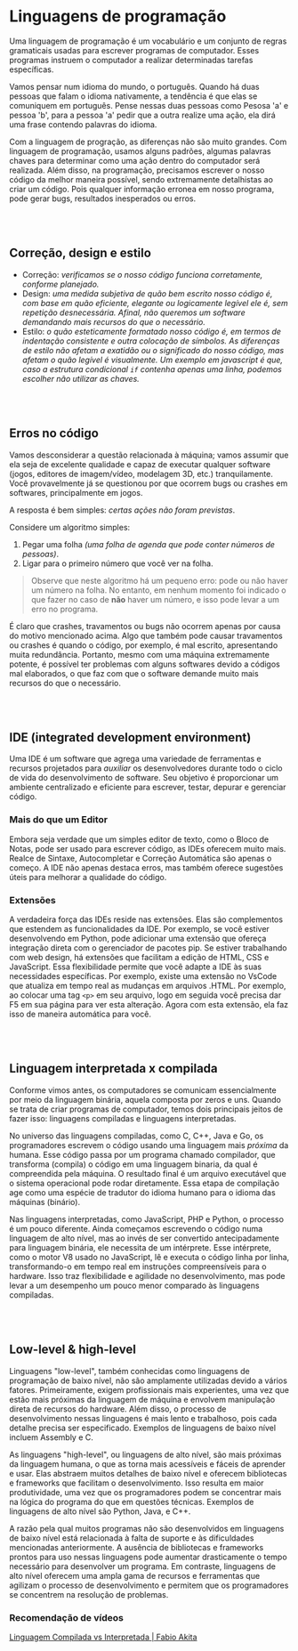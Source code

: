 # Linguagens de programação 
Uma linguagem de programação é um vocabulário e um conjunto de regras gramaticais usadas para escrever programas de computador. Esses programas instruem o computador a realizar determinadas tarefas específicas.

Vamos pensar num idioma do mundo, o português. Quando há duas pessoas que falam o idioma nativamente, a tendência é que elas se comuniquem em português. Pense nessas duas pessoas como Pesosa 'a' e pessoa 'b', para a pessoa 'a' pedir que a outra realize uma ação, ela dirá uma frase contendo palavras do idioma. 

Com a linguagem de progração, as diferenças não são muito grandes. Com linguagem de programação, usamos alguns padrões, algumas palavras chaves para determinar como uma ação dentro do computador será realizada. Além disso, na programação, precisamos escrever o nosso código da melhor maneira possível, sendo extremamente detalhistas ao criar um código. Pois qualquer informação erronea em nosso programa, pode gerar bugs, resultados inesperados ou erros. 

</br>
</br>

## Correção, design e estilo
+ Correção: _verificamos se o nosso código funciona corretamente, conforme planejado._
+ Design: _uma medida subjetiva de quão bem escrito nosso código é, com base em quão eficiente, elegante ou logicamente legível ele é, sem repetição desnecessária. Afinal, não queremos um software demandando mais recursos do que o necessário._
+ Estilo: _o quão esteticamente formatado nosso código é, em termos de indentação consistente e outra colocação de símbolos. As diferenças de estilo não afetam a exatidão ou o significado do nosso código, mas afetam o quão legível é visualmente. Um exemplo em javascript é que, caso a estrutura condicional `if` contenha apenas uma linha, podemos escolher não utilizar as chaves._

</br>
</br>

## Erros no código
Vamos desconsiderar a questão relacionada à máquina; vamos assumir que ela seja de excelente qualidade e capaz de executar qualquer software (jogos, editores de imagem/vídeo, modelagem 3D, etc.) tranquilamente. Você provavelmente já se questionou por que ocorrem bugs ou crashes em softwares, principalmente em jogos.

A resposta é bem simples: _certas ações não foram previstas_.

Considere um algoritmo simples:
1. Pegar uma folha _(uma folha de agenda que pode conter números de pessoas)_.
2. Ligar para o primeiro número que você ver na folha.
> Observe que neste algoritmo há um pequeno erro: pode ou não haver um número na folha. No entanto, em nenhum momento foi indicado o que fazer no caso de __não__ haver um número, e isso pode levar a um erro no programa.

É claro que crashes, travamentos ou bugs não ocorrem apenas por causa do motivo mencionado acima. Algo que também pode causar travamentos ou crashes é quando o código, por exemplo, é mal escrito, apresentando muita redundância. Portanto, mesmo com uma máquina extremamente potente, é possível ter problemas com alguns softwares devido a códigos mal elaborados, o que faz com que o software demande muito mais recursos do que o necessário.

</br>
</br>

## IDE (integrated development environment)
Uma IDE é um software que agrega uma variedade de ferramentas e recursos projetados para _auxiliar_ os desenvolvedores durante todo o ciclo de vida do desenvolvimento de software. Seu objetivo é proporcionar um ambiente centralizado e eficiente para escrever, testar, depurar e gerenciar código.

### Mais do que um Editor
Embora seja verdade que um simples editor de texto, como o Bloco de Notas, pode ser usado para escrever código, as IDEs oferecem muito mais. Realce de Sintaxe, Autocompletar e Correção Automática são apenas o começo. A IDE não apenas destaca erros, mas também oferece sugestões úteis para melhorar a qualidade do código.

### Extensões 
A verdadeira força das IDEs reside nas extensões. Elas são complementos que estendem as funcionalidades da IDE. Por exemplo, se você estiver desenvolvendo em Python, pode adicionar uma extensão que ofereça integração direta com o gerenciador de pacotes pip. Se estiver trabalhando com web design, há extensões que facilitam a edição de HTML, CSS e JavaScript. Essa flexibilidade permite que você adapte a IDE às suas necessidades específicas.
Por exemplo, existe uma extensão no VsCode que atualiza em tempo real as mudanças em arquivos .HTML. Por exemplo, ao colocar uma tag `<p>` em seu arquivo, logo em seguida você precisa dar F5 em sua página para ver esta alteração. Agora com esta extensão, ela faz isso de maneira automática para você.

</br>
</br>

## Linguagem interpretada x compilada 
Conforme vimos antes, os computadores se comunicam essencialmente por meio da linguagem binária, aquela composta por zeros e uns. Quando se trata de criar programas de computador, temos dois principais jeitos de fazer isso: linguagens compiladas e linguagens interpretadas.

No universo das linguagens compiladas, como C, C++, Java e Go, os programadores escrevem o código usando uma linguagem mais _próxima_ da humana. Esse código passa por um programa chamado compilador, que transforma (compila) o código em uma linguagem binaria, da qual é compreendida pela máquina. O resultado final é um arquivo executável que o sistema operacional pode rodar diretamente. Essa etapa de compilação age como uma espécie de tradutor do idioma humano para o idioma das máquinas (binário).

Nas linguagens interpretadas, como JavaScript, PHP e Python, o processo é um pouco diferente. Ainda começamos escrevendo o código numa linguagem de alto nível, mas ao invés de ser convertido antecipadamente para linguagem binária, ele necessita de um intérprete. Esse intérprete, como o motor V8 usado no JavaScript, lê e executa o código linha por linha, transformando-o em tempo real em instruções compreensíveis para o hardware. Isso traz flexibilidade e agilidade no desenvolvimento, mas pode levar a um desempenho um pouco menor comparado às linguagens compiladas.

</br>
</br>


## Low-level & high-level
Linguagens "low-level", também conhecidas como linguagens de programação de baixo nível, não são amplamente utilizadas devido a vários fatores. Primeiramente, exigem profissionais mais experientes, uma vez que estão mais próximas da linguagem de máquina e envolvem manipulação direta de recursos do hardware. Além disso, o processo de desenvolvimento nessas linguagens é mais lento e trabalhoso, pois cada detalhe precisa ser especificado. Exemplos de linguagens de baixo nível incluem Assembly e C.

As linguagens "high-level", ou linguagens de alto nível, são mais próximas da linguagem humana, o que as torna mais acessíveis e fáceis de aprender e usar. Elas abstraem muitos detalhes de baixo nível e oferecem bibliotecas e frameworks que facilitam o desenvolvimento. Isso resulta em maior produtividade, uma vez que os programadores podem se concentrar mais na lógica do programa do que em questões técnicas. Exemplos de linguagens de alto nível são Python, Java, e C++.

A razão pela qual muitos programas não são desenvolvidos em linguagens de baixo nível está relacionada à falta de suporte e às dificuldades mencionadas anteriormente. A ausência de bibliotecas e frameworks prontos para uso nessas linguagens pode aumentar drasticamente o tempo necessário para desenvolver um programa. Em contraste, linguagens de alto nível oferecem uma ampla gama de recursos e ferramentas que agilizam o processo de desenvolvimento e permitem que os programadores se concentrem na resolução de problemas.



### Recomendação de vídeos
<a href="https://youtu.be/SNyh-cubxaU">Linguagem Compilada vs Interpretada | Fabio Akita</a>